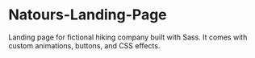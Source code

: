 # Natours-Landing-Page
Landing page for fictional hiking company built with Sass. It comes with custom animations, buttons, and CSS effects.
